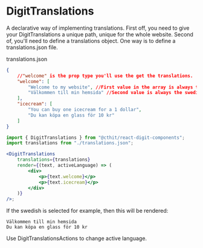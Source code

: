 # DigitTranslations

A declarative way of implementing translations. First off, you need to give your DigitTranslations a unique path, unique for the whole website. Second of, you'll need to define a translations object. One way is to define a translations.json file.

translations.json

```json
{
    //"welcome" is the prop type you'll use the get the translations.
    "welcome": [
        "Welcome to my website", //First value in the array is always the english translation.
        "Välkommen till min hemsida" //Second value is always the swedish translation.
    ],
    "icecream": [
        "You can buy one icecream for a 1 dollar",
        "Du kan köpa en glass för 10 kr"
    ]
}
```

```jsx
import { DigitTranslations } from "@cthit/react-digit-components";
import translations from "./translations.json";

<DigitTranslations
    translations={translations}
    render={(text, activeLanguage) => (
        <div>
            <p>{text.welcome}</p>
            <p>{text.icecream}</p>
        </div>
    )}
/>;
```

If the swedish is selected for example, then this will be rendered:

```
Välkommen till min hemsida
Du kan köpa en glass för 10 kr
```

Use DigitTranslationsActions to change active language.